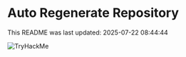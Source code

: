 # Auto Regenerate Repository

This README was last updated: 2025-07-22 08:44:44

 ![TryHackMe](https://tryhackme.com/badge/533634)